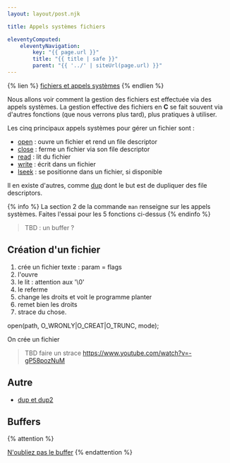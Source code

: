 ```yaml
---
layout: layout/post.njk

title: Appels systèmes fichiers

eleventyComputed:
    eleventyNavigation:
        key: "{{ page.url }}"
        title: "{{ title | safe }}"
        parent: "{{ '../' | siteUrl(page.url) }}"
---
```



{% lien %}
[fichiers et appels systèmes](https://www.youtube.com/watch?v=ayMPFUGE_b4&list=PLhy9gU5W1fvUND_5mdpbNVHC1WCIaABbP&index=20)
{% endlien %}

Nous allons voir comment la gestion des fichiers est effectuée via des appels systèmes. La gestion effective des fichiers en **C** se fait souvent via d'autres fonctions (que nous verrons plus tard), plus pratiques à utiliser.

Les cinq principaux appels systèmes pour gérer un fichier sont :

- [open](https://man7.org/linux/man-pages/man2/open.2.html) : ouvre un fichier et rend un file descriptor
- [close](https://man7.org/linux/man-pages/man2/close.2.html) : ferme un fichier via son file descriptor
- [read](https://man7.org/linux/man-pages/man2/read.2.html) : lit du fichier
- [write](https://man7.org/linux/man-pages/man2/write.2.html) : écrit dans un fichier
- [lseek](https://man7.org/linux/man-pages/man2/lseek.2.html) : se positionne dans un fichier, si disponible

Il en existe d'autres, comme [dup](https://man7.org/linux/man-pages/man2/dup.2.html) dont le but est de dupliquer des file descriptors.

{% info %}
La section 2 de la commande `man` renseigne sur les appels systèmes. Faites l'essai pour les 5 fonctions ci-dessus
{% endinfo %}

> TBD : un buffer ?

## Création d'un fichier

1. crée un fichier texte : param = flags
2. l'ouvre
3. le lit : attention aux '\0'
4. le referme
5. change les droits et voit le programme planter
6. remet bien les droits
7. strace du chose.

open(path, O_WRONLY|O_CREAT|O_TRUNC, mode);

On crée un fichier

> TBD faire un strace <https://www.youtube.com/watch?v=-gP58pozNuM>

## Autre

- [dup et dup2](https://www.delftstack.com/fr/howto/c/dup2-in-c/)

## Buffers

{% attention %}

[N'oubliez pas le buffer](https://www.learntosolveit.com/cprogramming/chapter8/sec_8.2_getchar.html)
{% endattention %}
